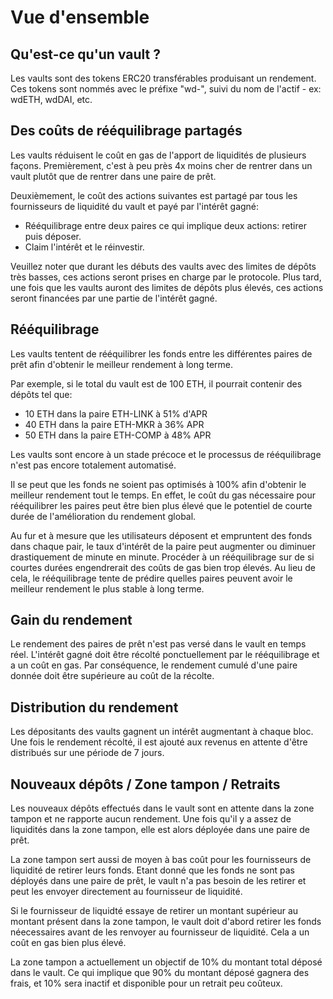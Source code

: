 # Vue d'ensemble

## Qu'est-ce qu'un vault ?

Les vaults sont des tokens ERC20 transférables produisant un rendement. Ces tokens sont nommés avec le préfixe "wd-", suivi du nom de l'actif - ex: wdETH, wdDAI, etc.

## Des coûts de rééquilibrage partagés

Les vaults réduisent le coût en gas de l'apport de liquidités de plusieurs façons. Premièrement, c'est à peu près 4x moins cher de rentrer dans un vault plutôt que de rentrer dans une paire de prêt.

Deuxièmement, le coût des actions suivantes est partagé par tous les fournisseurs de liquidité du vault et payé par l'intérêt gagné:

* Rééquilibrage entre deux paires ce qui implique deux actions: retirer puis déposer.
* Claim l'intérêt et le réinvestir.

Veuillez noter que durant les débuts des vaults avec des limites de dépôts très basses, ces actions seront prises en charge par le protocole. Plus tard, une fois que les vaults auront des limites de dépôts plus élevés, ces actions seront financées par une partie de l'intérêt gagné.

## Rééquilibrage

Les vaults tentent de rééquilibrer les fonds entre les différentes paires de prêt afin d'obtenir le meilleur rendement à long terme.

Par exemple, si le total du vault est de 100 ETH, il pourrait contenir des dépôts tel que:

* 10 ETH dans la paire ETH-LINK à 51% d'APR
* 40 ETH dans la paire ETH-MKR à 36% APR
* 50 ETH dans la paire ETH-COMP à 48% APR

Les vaults sont encore à un stade précoce et le processus de rééquilibrage n'est pas encore totalement automatisé.

Il se peut que les fonds ne soient pas optimisés à 100% afin d'obtenir le meilleur rendement tout le temps. En effet, le coût du gas nécessaire pour rééquilibrer les paires peut être bien plus élevé que le potentiel de courte durée de l'amélioration du rendement global.

Au fur et à mesure que les utilisateurs déposent et empruntent des fonds dans chaque pair, le taux d'intérêt de la paire peut augmenter ou diminuer drastiquement de minute en minute. Procéder à un rééquilibrage sur de si courtes durées engendrerait des coûts de gas bien trop élevés. Au lieu de cela, le rééquilibrage tente de prédire quelles paires peuvent avoir le meilleur rendement le plus stable à long terme.

## Gain du rendement

Le rendement des paires de prêt n'est pas versé dans le vault en temps réel. L'intérêt gagné doit être récolté ponctuellement par le rééquilibrage et a un coût en gas. Par conséquence, le rendement cumulé d'une paire donnée doit être supérieure au coût de la récolte.

## Distribution du rendement

Les dépositants des vaults gagnent un intérêt augmentant à chaque bloc. Une fois le rendement récolté, il est ajouté aux revenus en attente d'être distribués sur une période de 7 jours.

## Nouveaux dépôts / Zone tampon / Retraits

Les nouveaux dépôts effectués dans le vault sont en attente dans la zone tampon et ne rapporte aucun rendement. Une fois qu'il y a assez de liquidités dans la zone tampon, elle est alors déployée dans une paire de prêt.

La zone tampon sert aussi de moyen à bas coût pour les fournisseurs de liquidité de retirer leurs fonds. Etant donné que les fonds ne sont pas déployés dans une paire de prêt, le vault n'a pas besoin de les retirer et peut les envoyer directement au fournisseur de liquidité.

Si le fournisseur de liquidté essaye de retirer un montant supérieur au montant présent dans la zone tampon, le vault doit d'abord retirer les fonds néecessaires avant de les renvoyer au fournisseur de liquidité. Cela a un coût en gas bien plus élevé.

La zone tampon a actuellement un objectif de 10% du montant total déposé dans le vault. Ce qui implique que 90% du montant déposé gagnera des frais, et 10% sera inactif et disponible pour un retrait peu coûteux.

